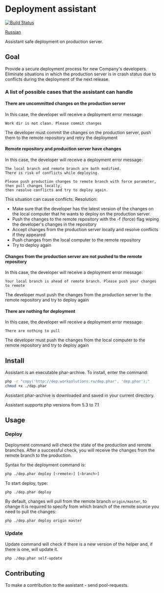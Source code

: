 # Deployment assistant
[![Build Status](https://travis-ci.org/worksolutions/deployment-assistant.svg?branch=master)](https://travis-ci.org/worksolutions/deployment-assistant)

[Russian](README.ru.md)

Assistant safe deployment on production server.

## Goal

Provide a secure deployment process for new Company's developers. 
Eliminate situations in which the production server is in crash status 
due to conflicts during the deployment of the next release.

### A list of possible cases that the assistant can handle

#### There are uncommitted changes on the production server

In this case, the developer will receive a deployment error message:

    Work dir is not clean. Please commit changes

The developer must commit the changes on the production server, 
push them to the remote repository and retry the deployment

#### Remote repository and production server have changes

In this case, the developer will receive a deployment error message:

    The local branch and remote branch are both modified.
    There is risk of conflicts while deploying. 
    
    Please push production changes to remote branch with force parameter, then pull changes locally, 
    then resolve conflicts and try to deploy again.

This situation can cause conflicts. Resolution:

- Make sure that the developer has the latest version of the changes 
on the local computer that he wants to deploy on the production server.
- Push the changes to the remote repository with the -f (force) flag wiping the developer's changes in the repository
- Accept changes from the production server locally and resolve conflicts if they appeared
- Push changes from the local computer to the remote repository
- Try to deploy again 
 
 
#### Changes from the production server are not pushed to the remote repository

In this case, the developer will receive a deployment error message:

    Your local branch is ahead of remote branch. Please push your changes to remote

The developer must push the changes from the production server to 
the remote repository and try to deploy again

#### There are nothing for deployment

In this case, the developer will receive a deployment error message:

    There are nothing to pull

The developer must push the changes from the local computer 
to the remote repository and try to deploy again

## Install

Assistant is an executable phar-archive.
To install, enter the command:

```bash
php -r "copy('http://dep.worksolutions.ru/dep.phar', 'dep.phar');"
chmod +x ./dep.phar
```

Assistant phar-archive is downloaded and saved in your current directory.

Assistant supports php versions from 5.3 to 7.1

## Usage

### Deploy

Deployment command will check the state of the production and remote branches.
After a successful check, you will receive the changes from the remote branch to the production.


Syntax for the deployment command is:

```bash
php ./dep.phar deploy [<remote>] [<branch>]
```

To start deploy, type:

```bash
php ./dep.phar deploy
```

By default, changes will pull from the remote branch `origin/master`, 
to change it is required to specify from which branch of the remote source 
you need to pull the changes:

```bash
php ./dep.phar deploy origin master
```

### Update

Update command will check if there is a new version of the helper and, 
if there is one, will update it.

```bash
php ./dep.phar self-update
```

## Contributing

To make a contribution to the assistant - send pool-requests.
